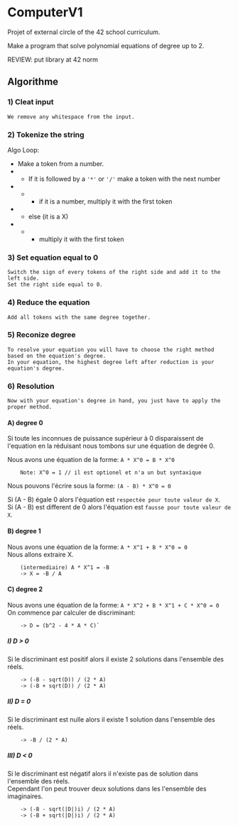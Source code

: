 # ComputerV1

Projet of external circle of the 42 school curriculum.

Make a program that solve polynomial equations of degree up to 2.

REVIEW: put library at 42 norm


## Algorithme

### 1) Cleat input

    We remove any whitespace from the input.

### 2) Tokenize the string

Algo Loop:
- Make a token from a number.
- - If it is followed by a `'*'` or `'/'` make a token with the next number
- - - if it is a number, multiply it with the first token
- - else (it is a X)
- - - multiply it with the first token

### 3) Set equation equal to 0

    Switch the sign of every tokens of the right side and add it to the left side.
    Set the right side equal to 0.

### 4) Reduce the equation

    Add all tokens with the same degree together.

### 5) Reconize degree
    To resolve your equation you will have to choose the right method based on the equation's degree.
    In your equation, the highest degree left after reduction is your equation's degree.

### 6) Resolution

    Now with your equation's degree in hand, you just have to apply the proper method.

#### A) degree 0
Si toute les inconnues de puissance supérieur à 0 disparaissent de l'equation en la réduisant nous tombons sur une équation de degrée 0.

Nous avons une équation de la forme: `A * X^0 = B * X^0`
```
    Note: X^0 = 1 // il est optionel et n'a un but syntaxique
```

Nous pouvons l'écrire sous la forme: `(A - B) * X^0 = 0`

Si (A - B) égale 0 alors l'équation est `respectée pour toute valeur de X`.     
Si (A - B) est different de 0 alors l'équation est `fausse pour toute valeur de X`.

#### B) degree 1
Nous avons une équation de la forme: `A * X^1 + B * X^0 = 0`     
Nous allons extraire X.
````
    (intermediaire) A * X^1 = -B
    -> X = -B / A
````
#### C) degree 2
Nous avons une équation de la forme: `A * X^2 + B * X^1 + C * X^0 = 0`     
On commence par calculer de discriminant:
```  
    -> D = (b^2 - 4 * A * C)`
```  

##### I) D > 0
Si le discriminant est positif alors il existe 2 solutions dans l'ensemble des réels.    
```  
    -> (-B - sqrt(D)) / (2 * A)     
    -> (-B + sqrt(D)) / (2 * A)
```  
##### II) D = 0
Si le discriminant est nulle alors il existe 1 solution dans l'ensemble des réels.     
```  
    -> -B / (2 * A)
```  
##### III) D < 0
Si le discriminant est négatif alors il n'existe pas de solution dans l'ensemble des réels.       
Cependant l'on peut trouver deux solutions dans les l'ensemble des imaginaires.   
```  
    -> (-B - sqrt(|D|)i) / (2 * A)     
    -> (-B + sqrt(|D|)i) / (2 * A) 
```  